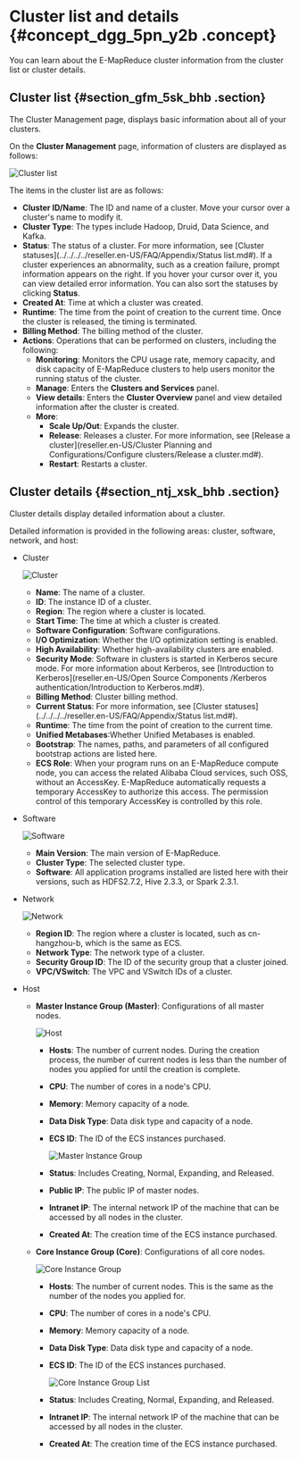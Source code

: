 # Cluster list and details {#concept_dgg_5pn_y2b .concept}

You can learn about the E-MapReduce cluster information from the cluster list or cluster details.

## Cluster list {#section_gfm_5sk_bhb .section}

The Cluster Management page, displays basic information about all of your clusters.

On the **Cluster Management** page, information of clusters are displayed as follows:

![Cluster list](http://static-aliyun-doc.oss-cn-hangzhou.aliyuncs.com/assets/img/17856/155860552110433_en-US.jpg)

The items in the cluster list are as follows:

-   **Cluster ID/Name**: The ID and name of a cluster. Move your cursor over a cluster's name to modify it.
-   **Cluster Type**: The types include Hadoop, Druid, Data Science, and Kafka.
-   **Status**: The status of a cluster. For more information, see [Cluster statuses](../../../../reseller.en-US/FAQ/Appendix/Status list.md#). If a cluster experiences an abnormality, such as a creation failure, prompt information appears on the right. If you hover your cursor over it, you can view detailed error information. You can also sort the statuses by clicking **Status**.
-   **Created At**: Time at which a cluster was created.
-   **Runtime**: The time from the point of creation to the current time. Once the cluster is released, the timing is terminated.
-   **Billing Method**: The billing method of the cluster.
-   **Actions**: Operations that can be performed on clusters, including the following:
    -   **Monitoring**: Monitors the CPU usage rate, memory capacity, and disk capacity of E-MapReduce clusters to help users monitor the running status of the cluster.
    -   **Manage**: Enters the **Clusters and Services** panel.
    -   **View details**: Enters the **Cluster Overview** panel and view detailed information after the cluster is created.
    -   **More**:
        -   **Scale Up/Out**: Expands the cluster.
        -   **Release**: Releases a cluster. For more information, see [Release a cluster](reseller.en-US/Cluster Planning and Configurations/Configure clusters/Release a cluster.md#).
        -   **Restart**: Restarts a cluster.

## Cluster details {#section_ntj_xsk_bhb .section}

Cluster details display detailed information about a cluster.

Detailed information is provided in the following areas: cluster, software, network, and host:

-   Cluster

    ![Cluster](http://static-aliyun-doc.oss-cn-hangzhou.aliyuncs.com/assets/img/17857/155860552110441_en-US.png)

    -   **Name**: The name of a cluster.
    -   **ID**: The instance ID of a cluster.
    -   **Region**: The region where a cluster is located.
    -   **Start Time**: The time at which a cluster is created.
    -   **Software Configuration**: Software configurations.
    -   **I/O Optimization**: Whether the I/O optimization setting is enabled.
    -   **High Availability**: Whether high-availability clusters are enabled.
    -   **Security Mode**: Software in clusters is started in Kerberos secure mode. For more information about Kerberos, see [Introduction to Kerberos](reseller.en-US/Open Source Components /Kerberos authentication/Introduction to Kerberos.md#).
    -   **Billing Method**: Cluster billing method.
    -   **Current Status**: For more information, see [Cluster statuses](../../../../reseller.en-US/FAQ/Appendix/Status list.md#).
    -   **Runtime**: The time from the point of creation to the current time.
    -   **Unified Metabases**:Whether Unified Metabases is enabled.
    -   **Bootstrap**: The names, paths, and parameters of all configured bootstrap actions are listed here.
    -   **ECS Role**: When your program runs on an E-MapReduce compute node, you can access the related Alibaba Cloud services, such OSS, without an AccessKey. E-MapReduce automatically requests a temporary AccessKey to authorize this access. The permission control of this temporary AccessKey is controlled by this role.
-   Software

    ![Software](http://static-aliyun-doc.oss-cn-hangzhou.aliyuncs.com/assets/img/17857/155860552110443_en-US.jpg)

    -   **Main Version**: The main version of E-MapReduce.
    -   **Cluster Type**: The selected cluster type.
    -   **Software**: All application programs installed are listed here with their versions, such as HDFS2.7.2, Hive 2.3.3, or Spark 2.3.1.
-   Network

    ![Network](http://static-aliyun-doc.oss-cn-hangzhou.aliyuncs.com/assets/img/17857/155860552110444_en-US.png)

    -   **Region ID**: The region where a cluster is located, such as cn-hangzhou-b, which is the same as ECS.
    -   **Network Type**: The network type of a cluster.
    -   **Security Group ID**: The ID of the security group that a cluster joined.
    -   **VPC/VSwitch**: The VPC and VSwitch IDs of a cluster.
-   Host
    -   **Master Instance Group \(Master\)**: Configurations of all master nodes.

        ![Host](http://static-aliyun-doc.oss-cn-hangzhou.aliyuncs.com/assets/img/17857/155860552114299_en-US.png)

        -   **Hosts**: The number of current nodes. During the creation process, the number of current nodes is less than the number of nodes you applied for until the creation is complete.
        -   **CPU**: The number of cores in a node's CPU.
        -   **Memory**: Memory capacity of a node.
        -   **Data Disk Type**: Data disk type and capacity of a node.
        -   **ECS ID**: The ID of the ECS instances purchased.

            ![Master Instance Group](http://static-aliyun-doc.oss-cn-hangzhou.aliyuncs.com/assets/img/17857/155860552114297_en-US.png)

        -   **Status**: Includes Creating, Normal, Expanding, and Released.
        -   **Public IP**: The public IP of master nodes.
        -   **Intranet IP**: The internal network IP of the machine that can be accessed by all nodes in the cluster.
        -   **Created At**: The creation time of the ECS instance purchased.
    -   **Core Instance Group \(Core\)**: Configurations of all core nodes.

        ![Core Instance Group](http://static-aliyun-doc.oss-cn-hangzhou.aliyuncs.com/assets/img/17857/155860552114300_en-US.png)

        -   **Hosts**: The number of current nodes. This is the same as the number of the nodes you applied for.
        -   **CPU**: The number of cores in a node's CPU.
        -   **Memory**: Memory capacity of a node.
        -   **Data Disk Type**: Data disk type and capacity of a node.
        -   **ECS ID**: The ID of the ECS instances purchased.

            ![Core Instance Group List](http://static-aliyun-doc.oss-cn-hangzhou.aliyuncs.com/assets/img/17857/155860552114298_en-US.png)

        -   **Status**: Includes Creating, Normal, Expanding, and Released.
        -   **Intranet IP**: The internal network IP of the machine that can be accessed by all nodes in the cluster.
        -   **Created At**: The creation time of the ECS instance purchased.

